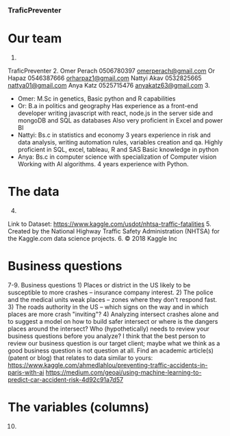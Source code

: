 ### TraficPreventer

# Our team 
1. 
TraficPreventer
2.
Omer Perach 
	0506780397 
	omerperach@gmail.com
Or Hapaz 
	0546387666 
	orharpaz1@gmail.com
Nattyi Akav 
	0532825665 
	nattya01@gmail.com
Anya Katz 
	0525715476 
	anyakatz63@gmail.com
3.
- Omer:
	M.Sc in genetics,
	Basic python and R capabilities
- Or:
	B.a in politics and geography
	Has experience as a front-end developer writing javascript with react, node.js in the server side and mongoDB  and SQL as databases
	Also very proficient in Excel and power BI
- Nattyi:
	Bs.c in statistics and economy
	3 years experience in risk and data analysis, writing automation rules, variables creation and qa. 
	Highly proficient in SQL, excel, tableau, R and SAS
	Basic knowledge in python
- Anya: 
	Bs.c in computer science with specialization of Computer vision
	Working with AI algorithms.
	4 years experience with Python.

# The data
4.
Link to Dataset: https://www.kaggle.com/usdot/nhtsa-traffic-fatalities
5.
Created by the National Highway Traffic Safety Administration (NHTSA) for the Kaggle.com data science projects.
6.
© 2018 Kaggle Inc

# Business questions 
7-9.
	Business questions 
	1)	Places or district in the US likely to be susceptible to more crashes – insurance company interest.
	2)	The police and the medical units weak places – zones where they don't respond fast.
	3)	 The roads authority in the US – which signs on the way and in which places are more crash "inviting"?
	4)	Analyzing intersect crashes alone and to suggest a model on how to build safer intersect or where is the dangers places around the intersect?
	Who (hypothetically) needs to review your business questions before you analyze?
	I think that the best person to review our business question is our target client; maybe what we think as a good business question is not question at all.
	Find an academic article(s) (patent or blog) that relates to data similar to yours:
	https://www.kaggle.com/ahmedlahlou/preventing-traffic-accidents-in-paris-with-ai
	https://medium.com/geoai/using-machine-learning-to-predict-car-accident-risk-4d92c91a7d57


# The variables (columns) 
10.
